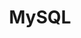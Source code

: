 ---
layout: tag-list
type: tag
title: MySQL
slug: MySQL
category: Tag
sidebar: false
description: >
    Es un sistema de gestión de bases de datos relacional desarrollado bajo licencia dual: Licencia pública general/Licencia comercial por Oracle Corporation y está considerada como la base de datos.
---